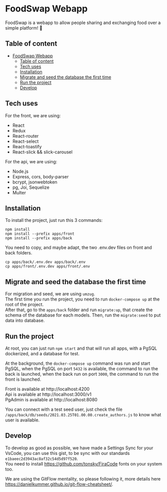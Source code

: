 FoodSwap Webapp
================

FoodSwap is a webapp to allow people sharing and exchanging food over a simple platform! 🍰

## Table of content

- [FoodSwap Webapp](#foodswap-webapp)
  - [Table of content](#table-of-content)
  - [Tech uses](#tech-uses)
  - [Installation](#installation)
  - [Migrate and seed the database the first time](#migrate-and-seed-the-database-the-first-time)
  - [Run the project](#run-the-project)
  - [Develop](#develop)

## Tech uses

For the front, we are using:
  - React
  - Redux
  - React-router
  - React-select
  - React-toastify
  - React-slick && slick-carousel

For the api, we are using:
  - Node.js
  - Express, cors, body-parser
  - bcrypt, jsonwebtoken
  - pg, Joi, Sequelize
  - Multer

## Installation

To install the project, just run this 3 commands:

```
npm install
npm install --prefix apps/front
npm install --prefix apps/back
```

You need to copy, and maybe adapt, the two .env.dev files on front and back folders.

```
cp apps/back/.env.dev apps/back/.env
cp apps/front/.env.dev apps/front/.env
```

## Migrate and seed the database the first time
For migration and seed, we are using `umzug`.     
The first time you run the project, you need to run `docker-compose up` at the root of the project.     
After that, go to the `apps/back` folder and run `migrate:up`, that create the schema of the database for each models. Then, run the `migrate:seed` to put data into database.

## Run the project

At root, you can just run `npm start` and that will run all apps, with a PgSQL dockerized, and a database for test.

At the background, the `docker-compose up` command was run and start PgSQL, when
the PgSQL on port `5432` is available, the command to run the back is launched, when the back run on port `3000`, the command to run the front is launched.

Front is available at http://localhost:4200     
Api is available at http://localhost:3000/v1     
PgAdmin is available at http://localhost:8080     

You can connect with a test seed user, just check the file `/apps/back/db/seeds/2021.03.25T01.00.00.create_authors.js` to know what user is available.
## Develop

To develop as good as possible, we have made a Settings Sync for your VsCode, you can use this gist, to be sync with our standards `e1baeec2d3943ac8af32c54d5d97f520`.    
You need to install https://github.com/tonsky/FiraCode fonts on your system too.

We are using the GitFlow mentality, so please following it, more details here https://danielkummer.github.io/git-flow-cheatsheet/.
